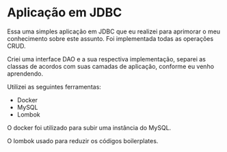 # Aplicação em JDBC

Essa uma simples aplicação em JDBC que eu realizei para aprimorar o meu conhecimento sobre este assunto. Foi implementada todas 
as operações CRUD. 

Criei uma interface DAO e a sua respectiva implementação, separei as classas de acordos com suas camadas de aplicação, conforme eu
venho aprendendo.


Utilizei as seguintes ferramentas:

- Docker
- MySQL
- Lombok

O docker foi utilizado para subir uma instância do MySQL.

O lombok usado para reduzir os códigos boilerplates.
